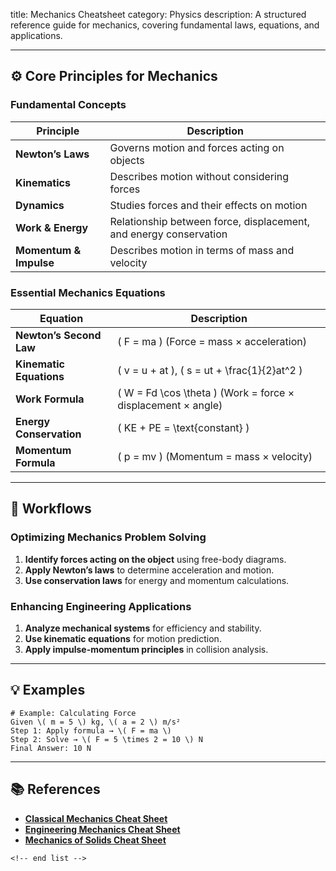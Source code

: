 title: Mechanics Cheatsheet
category: Physics
description: A structured reference guide for mechanics, covering fundamental laws, equations, and applications.

---

## ⚙️ **Core Principles for Mechanics**

### **Fundamental Concepts**

| Principle                    | Description                                                       |
| ---------------------------- | ----------------------------------------------------------------- |
| **Newton’s Laws**     | Governs motion and forces acting on objects                       |
| **Kinematics**         | Describes motion without considering forces                       |
| **Dynamics**           | Studies forces and their effects on motion                        |
| **Work & Energy**      | Relationship between force, displacement, and energy conservation |
| **Momentum & Impulse** | Describes motion in terms of mass and velocity                    |

### **Essential Mechanics Equations**

| Equation                       | Description                                                      |
| ------------------------------ | ---------------------------------------------------------------- |
| **Newton’s Second Law** | \( F = ma \) (Force = mass × acceleration)                      |
| **Kinematic Equations**  | \( v = u + at \), \( s = ut + \frac{1}{2}at^2 \)                 |
| **Work Formula**         | \( W = Fd \cos \theta \) (Work = force × displacement × angle) |
| **Energy Conservation**  | \( KE + PE = \text{constant} \)                                  |
| **Momentum Formula**     | \( p = mv \) (Momentum = mass × velocity)                       |

---

## 🔄 **Workflows**

### **Optimizing Mechanics Problem Solving**

1. **Identify forces acting on the object** using free-body diagrams.
2. **Apply Newton’s laws** to determine acceleration and motion.
3. **Use conservation laws** for energy and momentum calculations.

### **Enhancing Engineering Applications**

1. **Analyze mechanical systems** for efficiency and stability.
2. **Use kinematic equations** for motion prediction.
3. **Apply impulse-momentum principles** in collision analysis.

---

## 💡 **Examples**

```plaintext
# Example: Calculating Force
Given \( m = 5 \) kg, \( a = 2 \) m/s²  
Step 1: Apply formula → \( F = ma \)  
Step 2: Solve → \( F = 5 \times 2 = 10 \) N  
Final Answer: 10 N  
```

---

## 📚 **References**

- **[Classical Mechanics Cheat Sheet](https://www.scribd.com/document/617383336/classical-mechanics-cheat-sheet)**
- **[Engineering Mechanics Cheat Sheet](https://www.etsy.com/listing/1808487272/engineering-mechanics-cheat-sheet)**
- **[Mechanics of Solids Cheat Sheet](https://www.thinkswap.com/au/uts/48331-mechanics-solids/mechanics-solids-cheat-sheet)**

```
<!-- end list -->
```